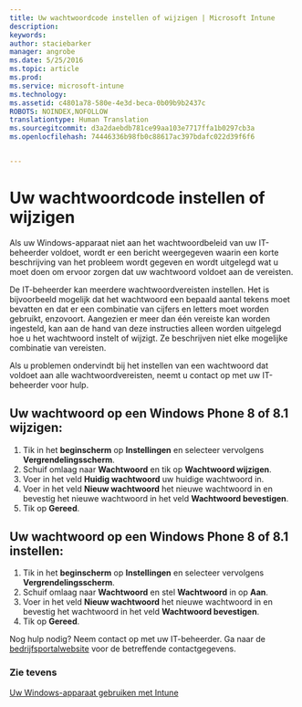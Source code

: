 ```yaml
---
title: Uw wachtwoordcode instellen of wijzigen | Microsoft Intune
description: 
keywords: 
author: staciebarker
manager: angrobe
ms.date: 5/25/2016
ms.topic: article
ms.prod: 
ms.service: microsoft-intune
ms.technology: 
ms.assetid: c4801a78-580e-4e3d-beca-0b09b9b2437c
ROBOTS: NOINDEX,NOFOLLOW
translationtype: Human Translation
ms.sourcegitcommit: d3a2daebdb781ce99aa103e7717ffa1b0297cb3a
ms.openlocfilehash: 74446336b98fb0c88617ac397bdafc022d39f6f6


---
```


# Uw wachtwoordcode instellen of wijzigen

Als uw Windows-apparaat niet aan het wachtwoordbeleid van uw IT-beheerder voldoet, wordt er een bericht weergegeven waarin een korte beschrijving van het probleem wordt gegeven en wordt uitgelegd wat u moet doen om ervoor zorgen dat uw wachtwoord voldoet aan de vereisten.

De IT-beheerder kan meerdere wachtwoordvereisten instellen. Het is bijvoorbeeld mogelijk dat het wachtwoord een bepaald aantal tekens moet bevatten en dat er een combinatie van cijfers en letters moet worden gebruikt, enzovoort. Aangezien er meer dan één vereiste kan worden ingesteld, kan aan de hand van deze instructies alleen worden uitgelegd hoe u het wachtwoord instelt of wijzigt. Ze beschrijven niet elke mogelijke combinatie van vereisten.

Als u problemen ondervindt bij het instellen van een wachtwoord dat voldoet aan alle wachtwoordvereisten, neemt u contact op met uw IT-beheerder voor hulp.

## Uw wachtwoord op een Windows Phone 8 of 8.1 wijzigen:

1. Tik in het **beginscherm** op **Instellingen** en selecteer vervolgens **Vergrendelingsscherm**.
2. Schuif omlaag naar **Wachtwoord** en tik op **Wachtwoord wijzigen**.
3. Voer in het veld **Huidig wachtwoord** uw huidige wachtwoord in.
4. Voer in het veld **Nieuw wachtwoord** het nieuwe wachtwoord in en bevestig het nieuwe wachtwoord in het veld **Wachtwoord bevestigen**.
4. Tik op **Gereed**.

## Uw wachtwoord op een Windows Phone 8 of 8.1 instellen:

1. Tik in het **beginscherm** op **Instellingen** en selecteer vervolgens **Vergrendelingsscherm**.
2. Schuif omlaag naar **Wachtwoord** en stel **Wachtwoord** in op **Aan**.
3. Voer in het veld **Nieuw wachtwoord** het nieuwe wachtwoord in en bevestig het wachtwoord in het veld **Wachtwoord bevestigen**.
4. Tik op **Gereed**.

Nog hulp nodig? Neem contact op met uw IT-beheerder. Ga naar de [bedrijfsportalwebsite](http://portal.manage.microsoft.com) voor de betreffende contactgegevens.

### Zie tevens
[Uw Windows-apparaat gebruiken met Intune](using-your-windows-device-with-intune.md)



<!--HONumber=Aug16_HO4-->


